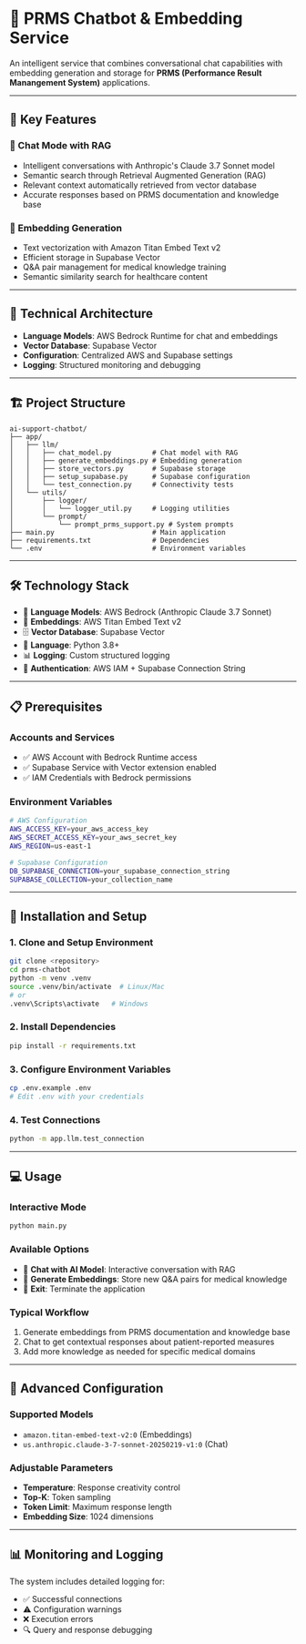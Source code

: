 # 🤖 PRMS Chatbot & Embedding Service

An intelligent service that combines conversational chat capabilities with embedding generation and storage for **PRMS (Performance Result Manangement System)** applications.

---

## 🌟 Key Features

### 💬 Chat Mode with RAG

- Intelligent conversations with Anthropic's Claude 3.7 Sonnet model
- Semantic search through Retrieval Augmented Generation (RAG)
- Relevant context automatically retrieved from vector database
- Accurate responses based on PRMS documentation and knowledge base

### 🧠 Embedding Generation

- Text vectorization with Amazon Titan Embed Text v2
- Efficient storage in Supabase Vector
- Q&A pair management for medical knowledge training
- Semantic similarity search for healthcare content

---

## 🔧 Technical Architecture

- **Language Models**: AWS Bedrock Runtime for chat and embeddings
- **Vector Database**: Supabase Vector
- **Configuration**: Centralized AWS and Supabase settings
- **Logging**: Structured monitoring and debugging

---

## 🏗️ Project Structure

```
ai-support-chatbot/
├── app/
│   ├── llm/
│   │   ├── chat_model.py          # Chat model with RAG
│   │   ├── generate_embeddings.py # Embedding generation
│   │   ├── store_vectors.py       # Supabase storage
│   │   ├── setup_supabase.py      # Supabase configuration
│   │   └── test_connection.py     # Connectivity tests
│   └── utils/
│       ├── logger/
│       │   └── logger_util.py     # Logging utilities
│       └── prompt/
│           └── prompt_prms_support.py # System prompts
├── main.py                        # Main application
├── requirements.txt               # Dependencies
└── .env                           # Environment variables
```

---

## 🛠️ Technology Stack

- 🤖 **Language Models**: AWS Bedrock (Anthropic Claude 3.7 Sonnet)
- 🔢 **Embeddings**: AWS Titan Embed Text v2
- 🗄️ **Vector Database**: Supabase Vector
- 🐍 **Language**: Python 3.8+
- 📊 **Logging**: Custom structured logging
- 🔐 **Authentication**: AWS IAM + Supabase Connection String

---

## 📋 Prerequisites

### Accounts and Services

- ✅ AWS Account with Bedrock Runtime access
- ✅ Supabase Service with Vector extension enabled
- ✅ IAM Credentials with Bedrock permissions

### Environment Variables

```bash
# AWS Configuration
AWS_ACCESS_KEY=your_aws_access_key
AWS_SECRET_ACCESS_KEY=your_aws_secret_key
AWS_REGION=us-east-1

# Supabase Configuration
DB_SUPABASE_CONNECTION=your_supabase_connection_string
SUPABASE_COLLECTION=your_collection_name
```

---

## 🚀 Installation and Setup

### 1. Clone and Setup Environment

```bash
git clone <repository>
cd prms-chatbot
python -m venv .venv
source .venv/bin/activate  # Linux/Mac
# or
.venv\Scripts\activate   # Windows
```

### 2. Install Dependencies

```bash
pip install -r requirements.txt
```

### 3. Configure Environment Variables

```bash
cp .env.example .env
# Edit .env with your credentials
```

### 4. Test Connections

```bash
python -m app.llm.test_connection
```

---

## 💻 Usage

### Interactive Mode

```bash
python main.py
```

### Available Options

- 💬 **Chat with AI Model**: Interactive conversation with RAG
- 🧠 **Generate Embeddings**: Store new Q&A pairs for medical knowledge
- 🚪 **Exit**: Terminate the application

### Typical Workflow

1. Generate embeddings from PRMS documentation and knowledge base
2. Chat to get contextual responses about patient-reported measures
3. Add more knowledge as needed for specific medical domains

---

## 🔧 Advanced Configuration

### Supported Models

- `amazon.titan-embed-text-v2:0` (Embeddings)
- `us.anthropic.claude-3-7-sonnet-20250219-v1:0` (Chat)

### Adjustable Parameters

- **Temperature**: Response creativity control
- **Top-K**: Token sampling
- **Token Limit**: Maximum response length
- **Embedding Size**: 1024 dimensions

---

## 📊 Monitoring and Logging

The system includes detailed logging for:

- ✅ Successful connections
- ⚠️ Configuration warnings
- ❌ Execution errors
- 🔍 Query and response debugging
